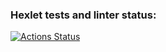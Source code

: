 ### Hexlet tests and linter status:
[![Actions Status](https://github.com/Parsifal777/java-project-71/actions/workflows/hexlet-check.yml/badge.svg)](https://github.com/Parsifal777/java-project-71/actions)